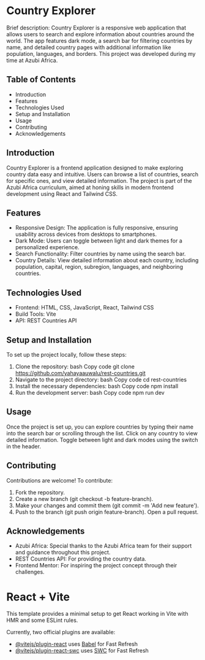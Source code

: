 # Country Explorer

Brief description:
Country Explorer is a responsive web application that allows users to search and explore information about countries around the world. The app features dark mode, a search bar for filtering countries by name, and detailed country pages with additional information like population, languages, and borders. This project was developed during my time at Azubi Africa.

## Table of Contents

- Introduction
- Features
- Technologies Used
- Setup and Installation
- Usage
- Contributing
- Acknowledgements

## Introduction

Country Explorer is a frontend application designed to make exploring country data easy and intuitive. Users can browse a list of countries, search for specific ones, and view detailed information. The project is part of the Azubi Africa curriculum, aimed at honing skills in modern frontend development using React and Tailwind CSS.

## Features

- Responsive Design: The application is fully responsive, ensuring usability across devices from desktops to smartphones.
- Dark Mode: Users can toggle between light and dark themes for a personalized experience.
- Search Functionality: Filter countries by name using the search bar.
- Country Details: View detailed information about each country, including population, capital, region, subregion, languages, and neighboring countries.

## Technologies Used

- Frontend: HTML, CSS, JavaScript, React, Tailwind CSS
- Build Tools: Vite
- API: REST Countries API

## Setup and Installation

To set up the project locally, follow these steps:

1. Clone the repository:
   bash
   Copy code
   git clone https://github.com/yahayaauwalu/rest-countries.git
2. Navigate to the project directory:
   bash
   Copy code
   cd rest-countries
3. Install the necessary dependencies:
   bash
   Copy code
   npm install
4. Run the development server:
   bash
   Copy code
   npm run dev

## Usage

Once the project is set up, you can explore countries by typing their name into the search bar or scrolling through the list. Click on any country to view detailed information. Toggle between light and dark modes using the switch in the header.

## Contributing

Contributions are welcome! To contribute:

1. Fork the repository.
2. Create a new branch (git checkout -b feature-branch).
3. Make your changes and commit them (git commit -m 'Add new feature').
4. Push to the branch (git push origin feature-branch).
   Open a pull request.

## Acknowledgements

- Azubi Africa: Special thanks to the Azubi Africa team for their support and guidance throughout this project.
- REST Countries API: For providing the country data.
- Frontend Mentor: For inspiring the project concept through their challenges.

# React + Vite

This template provides a minimal setup to get React working in Vite with HMR and some ESLint rules.

Currently, two official plugins are available:

- [@vitejs/plugin-react](https://github.com/vitejs/vite-plugin-react/blob/main/packages/plugin-react/README.md) uses [Babel](https://babeljs.io/) for Fast Refresh
- [@vitejs/plugin-react-swc](https://github.com/vitejs/vite-plugin-react-swc) uses [SWC](https://swc.rs/) for Fast Refresh
